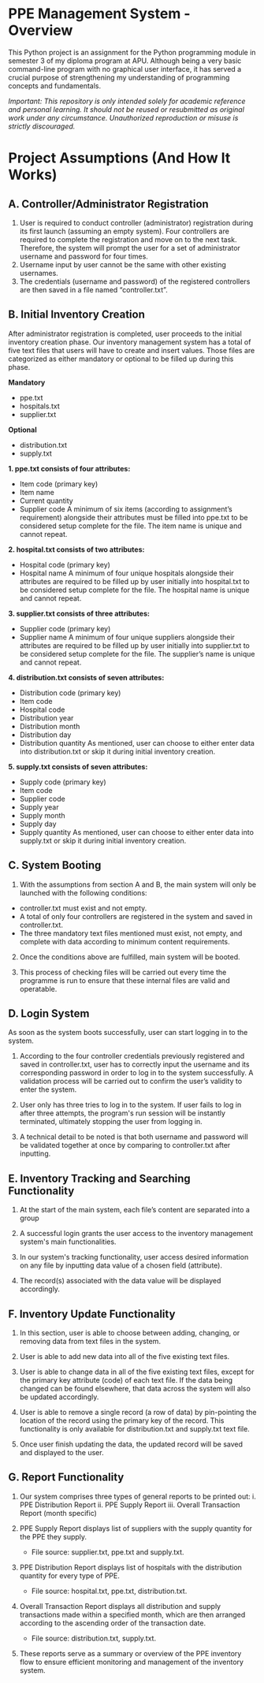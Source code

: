 # PPE Management System - Overview
This Python project is an assignment for the Python programming module in semester 3 of my diploma program at APU. Although being a very basic command-line program with no graphical user interface, it has served a crucial purpose of strengthening my understanding of programming concepts and fundamentals. 

*Important: This repository is only intended solely for academic reference and personal learning. It should not be reused or resubmitted as original work under any circumstance. Unauthorized reproduction or misuse is strictly discouraged.*


# Project Assumptions (And How It Works)

## A. Controller/Administrator Registration 
1. User is required to conduct controller (administrator) registration during its first launch (assuming an empty system). Four controllers are required to complete the registration and move on to the next task. Therefore, the system will prompt the user for a set of administrator username and password for four times.
2. Username input by user cannot be the same with other existing usernames.
3. The credentials (username and password) of the registered controllers are then saved in a file named “controller.txt”.


## B. Initial Inventory Creation
After administrator registration is completed, user proceeds to the initial inventory creation phase. Our inventory management system has a total of five text files that users will have to create and insert values. Those files are categorized as either mandatory or optional to be filled up during this phase.

**Mandatory**
  - ppe.txt
  - hospitals.txt
  - supplier.txt

**Optional**
  - distribution.txt
  - supply.txt


**1. ppe.txt consists of four attributes:**
  - Item code (primary key)
  - Item name
  - Current quantity
  - Supplier code
A minimum of six items (according to assignment’s requirement) alongside their attributes must be filled into ppe.txt to be considered setup complete for the file. The item name is unique and cannot repeat.

**2. hospital.txt consists of two attributes:**
  - Hospital code (primary key)
  - Hospital name
A minimum of four unique hospitals alongside their attributes are required to be filled up by user initially into hospital.txt to be considered setup complete for the file. The hospital name is unique and cannot repeat.

**3. supplier.txt consists of three attributes:**
  - Supplier code (primary key)
  - Supplier name
A minimum of four unique suppliers alongside their attributes are required to be filled up by user initially into supplier.txt to be considered setup complete for the file. The supplier’s name is unique and cannot repeat.

**4. distribution.txt consists of seven attributes:**
  - Distribution code (primary key)
  - Item code
  - Hospital code
  - Distribution year
  - Distribution month
  - Distribution day
  - Distribution quantity
As mentioned, user can choose to either enter data into distribution.txt or skip it during initial inventory creation.

**5. supply.txt consists of seven attributes:**
 - Supply code (primary key)
 - Item code
 - Supplier code
 - Supply year
 - Supply month
 - Supply day
 - Supply quantity
As mentioned, user can choose to either enter data into supply.txt or skip it during initial inventory creation.


## C. System Booting
1. With the assumptions from section A and B, the main system will only be launched with the following conditions:
  - controller.txt must exist and not empty.
  - A total of only four controllers are registered in the system and saved in controller.txt.
  - The three mandatory text files mentioned must exist, not empty, and complete with data according to minimum content requirements.

2. Once the conditions above are fulfilled, main system will be booted.

3. This process of checking files will be carried out every time the programme is run to ensure that these internal files are valid and operatable.


## D. Login System
As soon as the system boots successfully, user can start logging in to the system.

1. According to the four controller credentials previously registered and saved in controller.txt, user has to correctly input the username and its corresponding password in order to log in to the system successfully. A validation process will be carried out to confirm the user’s validity to enter the system.

2. User only has three tries to log in to the system. If user fails to log in after three attempts, the program's run session will be instantly terminated, ultimately stopping the user from logging in.

3. A technical detail to be noted is that both username and password will be validated together at once by comparing to controller.txt after inputting.


## E. Inventory Tracking and Searching Functionality
1. At the start of the main system, each file’s content are separated into a group

2. A successful login grants the user access to the inventory management system's main functionalities.

3. In our system's tracking functionality, user access desired information on any file by inputting data value of a chosen field (attribute).

4. The record(s) associated with the data value will be displayed accordingly.


## F. Inventory Update Functionality
1. In this section, user is able to choose between adding, changing, or removing data from text files in the system.

2. User is able to add new data into all of the five existing text files.

3. User is able to change data in all of the five existing text files, except for the primary key attribute (code) of each text file. If the data being changed can be found elsewhere, that data across the system will also be updated accordingly.

4. User is able to remove a single record (a row of data) by pin-pointing the location of the record using the primary key of the record. This functionality is only available for distribution.txt and supply.txt text file.

5. Once user finish updating the data, the updated record will be saved and displayed to the user.


## G. Report Functionality
1. Our system comprises three types of general reports to be printed out:
    i. PPE Distribution Report
    ii. PPE Supply Report
    iii. Overall Transaction Report (month specific)

2. PPE Supply Report displays list of suppliers with the supply quantity for the PPE they supply.
    - File source: supplier.txt, ppe.txt and supply.txt.

3. PPE Distribution Report displays list of hospitals with the distribution quantity for every type of PPE.
    - File source: hospital.txt, ppe.txt, distribution.txt.

4. Overall Transaction Report displays all distribution and supply transactions made within a specified month, which are then arranged according to the ascending order of the transaction date.
    - File source: distribution.txt, supply.txt.

5. These reports serve as a summary or overview of the PPE inventory flow to ensure efficient monitoring and management of the inventory system.
